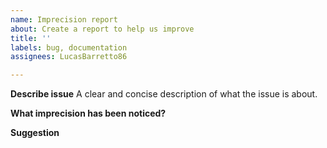 ```yaml
---
name: Imprecision report
about: Create a report to help us improve
title: ''
labels: bug, documentation
assignees: LucasBarretto86

---
```


**Describe issue**
A clear and concise description of what the issue is about.

**What imprecision has been noticed?**

**Suggestion**
